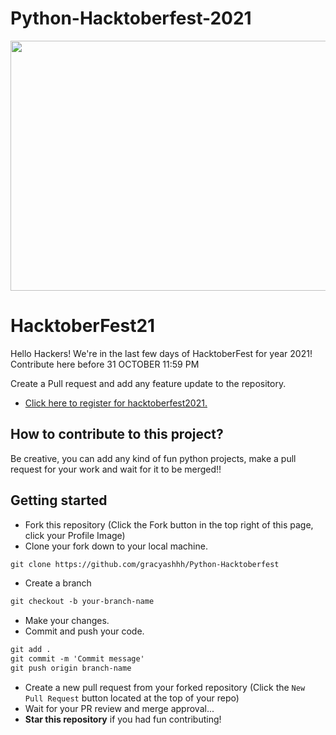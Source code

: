 # Python-Hacktoberfest-2021

<p align="center">
    <a href="https://hacktoberfest.digitalocean.com/" target="_blank">
    	<img src="https://user-images.githubusercontent.com/55616388/135486681-adf5d5e7-d03c-4352-8e0c-d33ca1bee931.jpg" width="800px" height="400px">
    </a>
</p>

# HacktoberFest21

Hello Hackers! We're in the last few days of HacktoberFest for year 2021!
Contribute here before 31 OCTOBER 11:59 PM</h4>

Create a Pull request and add any feature update to the repository.

* [Click here to register for hacktoberfest2021.](https://hacktoberfest.digitalocean.com/)



## How to contribute to this project?

Be creative, you can add any kind of fun python projects, make a pull request for your work and wait for it to be merged!! 

## Getting started
* Fork this repository (Click the Fork button in the top right of this page, click your Profile Image)
* Clone your fork down to your local machine.

```markdown
git clone https://github.com/gracyashhh/Python-Hacktoberfest
```

* Create a branch

```markdown
git checkout -b your-branch-name
```

* Make your changes.
* Commit and push your code.

```markdown
git add .
git commit -m 'Commit message'
git push origin branch-name
```

* Create a new pull request from your forked repository (Click the `New Pull Request` button located at the top of your repo)
* Wait for your PR review and merge approval...
* __Star this repository__ if you had fun contributing!

